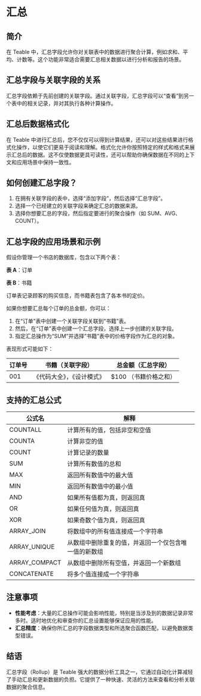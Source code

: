 # 汇总

## 简介

在 Teable 中，汇总字段允许你对关联表中的数据进行聚合计算，例如求和、平均、计数等。这个功能非常适合需要汇总相关数据以进行分析和报告的场景。

## 汇总字段与关联字段的关系

汇总字段依赖于先前创建的关联字段。通过关联字段，汇总字段可以“查看”到另一个表中的相关记录，并对其执行各种计算操作。

## 汇总后数据格式化
在 Teable 中进行汇总后，您不仅仅可以得到计算结果，还可以对这些结果进行格式化操作，以使它们更易于阅读和理解。格式化允许你按照特定的样式和格式来展示汇总后的数据。这不仅使数据更具可读性，还可以帮助你确保数据在不同的上下文和应用场景中保持一致性。

## 如何创建汇总字段？

1. 在拥有关联字段的表中，选择“添加字段”，然后选择“汇总字段”。
2. 选择一个已经建立的关联字段来确定汇总的数据来源。
3. 选择你想要汇总的字段，然后指定要进行的聚合操作（如 SUM、AVG、COUNT）。

## 汇总字段的应用场景和示例

假设你管理一个书店的数据库，包含以下两个表：

**表 A**：订单

**表 B**：书籍

订单表记录顾客的购买信息，而书籍表包含了各本书的定价。

如果你想要汇总每个订单的总金额，你可以：

1. 在“订单”表中创建一个关联字段关联到“书籍”表。
2. 然后，在“订单”表中创建一个汇总字段，选择上一步创建的关联字段。
3. 指定汇总操作为“SUM”并选择“书籍”表中的价格字段作为汇总的对象。

表现形式可能如下：

| 订单号 | 书籍（关联字段） | 总金额（汇总字段） |
|-------|-----------------|-------------------|
| 001   | 《代码大全》，《设计模式》 | $100 （书籍价格之和） |


## 支持的汇总公式

| 公式名          | 解释                                                         |
|----------------|--------------------------------------------------------------|
| COUNTALL       | 计算所有的值，包括非空和空值                                   |
| COUNTA         | 计算非空的值                                                 |
| COUNT          | 计算记录的数量                                               |
| SUM            | 计算所有数值的总和                                            |
| MAX            | 返回所有数值中的最大值                                        |
| MIN            | 返回所有数值中的最小值                                        |
| AND            | 如果所有值都为真，则返回真                                    |
| OR             | 如果任何值为真，则返回真                                      |
| XOR            | 如果奇数个值为真，则返回真                                    |
| ARRAY_JOIN     | 将数组中的所有值连接成一个字符串                              |
| ARRAY_UNIQUE   | 从数组中删除重复的值，并返回一个仅包含唯一值的新数组           |
| ARRAY_COMPACT  | 从数组中删除所有空值，并返回一个新数组                        |
| CONCATENATE    | 将多个值连接成一个字符串                                     |


## 注意事项

- **性能考虑**：大量的汇总操作可能会影响性能，特别是当涉及到的数据记录非常多时。适时地优化和审查你的汇总设置能够保证应用的性能。
- **汇总精度**：确保你所汇总的字段数据类型和所选聚合函数匹配，以避免数据类型错误。


## 结语

汇总字段（Rollup）是 Teable 强大的数据分析工具之一，它通过自动化计算减轻了手动汇总和更新数据的负担。它提供了一种快速、灵活的方法来查看和分析关联数据的聚合信息。
